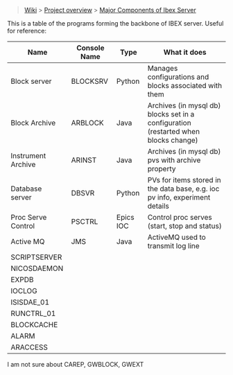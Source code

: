 > [Wiki](Home) > [Project overview](Project-overview) > [Major Components of Ibex Server](Major-Components-of-Ibex-Server)

This is a table of the programs forming the backbone of IBEX server. Useful for reference:

Name | Console Name | Type | What it does
---  | ------------ | ----- | ------------
Block server | BLOCKSRV | Python | Manages configurations and blocks associated with them
Block Archive | ARBLOCK | Java | Archives (in mysql db) blocks set in a configuration (restarted when blocks change)
Instrument Archive | ARINST | Java | Archives (in mysql db) pvs with archive property
Database server | DBSVR | Python | PVs for items stored in the data base, e.g. ioc pv info, experiment details
Proc Serve Control | PSCTRL | Epics IOC | Control proc serves  (start, stop and status)
Active MQ | JMS | Java | ActiveMQ used to transmit log line
 | SCRIPTSERVER | | 
 | NICOSDAEMON | |
 | EXPDB | |
 | IOCLOG | |
 | ISISDAE_01 | |
 | RUNCTRL_01 | |
 | BLOCKCACHE | |
 | ALARM | |
 |  ARACCESS | | 



I am not sure about CAREP, GWBLOCK, GWEXT
